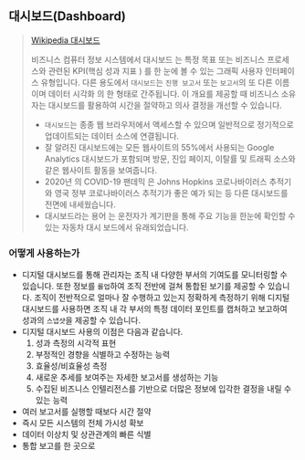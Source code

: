 ## 대시보드(Dashboard)
> [Wikipedia 대시보드](https://en.wikipedia.org/wiki/Dashboard_(business))
>
> 비즈니스 컴퓨터 정보 시스템에서 대시보드 는 특정 목표 또는 비즈니스 프로세스와 관련된 KPI(핵심 성과 지표 ) 를 한 눈에 볼 수 있는 그래픽 사용자 인터페이스 유형입니다. 다른 용도에서 `대시보드`는 `진행 보고서` 또는 `보고서`의 또 다른 이름이며 데이터 시각화 의 한 형태로 간주됩니다. 이 개요를 제공할 때 비즈니스 소유자는 대시보드를 활용하여 시간을 절약하고 의사 결정을 개선할 수 있습니다.
> * `대시보드`는 종종 웹 브라우저에서 액세스할 수 있으며 일반적으로 정기적으로 업데이트되는 데이터 소스에 연결됩니다.
> * 잘 알려진 대시보드에는 모든 웹사이트의 55%에서 사용되는 Google Analytics 대시보드가 포함되며 방문, 진입 페이지, 이탈률 및 트래픽 소스와 같은 웹사이트 활동을 보여줍니다.
> * 2020년 의 COVID-19 팬데믹 은 Johns Hopkins 코로나바이러스 추적기와 영국 정부 코로나바이러스 추적기가 좋은 예가 되는 등 다른 대시보드를 전면에 내세웠습니다.
> * 대시보드라는 용어 는 운전자가 계기판을 통해 주요 기능을 한눈에 확인할 수 있는 자동차 대시 보드에서 유래되었습니다.

### 어떻게 사용하는가
* 디지털 대시보드를 통해 관리자는 조직 내 다양한 부서의 기여도를 모니터링할 수 있습니다. 또한 정보를 `롤업`하여 조직 전반에 걸쳐 통합된 보기를 제공할 수 있습니다. 조직이 전반적으로 얼마나 잘 수행하고 있는지 정확하게 측정하기 위해 디지털 대시보드를 사용하면 조직 내 각 부서의 특정 데이터 포인트를 캡처하고 보고하여 성과의 `스냅샷`을 제공할 수 있습니다.
* 디지털 대시보드 사용의 이점은 다음과 같습니다.
  1. 성과 측정의 시각적 표현
  2. 부정적인 경향을 식별하고 수정하는 능력
  3. 효율성/비효율성 측정
  4. 새로운 추세를 보여주는 자세한 보고서를 생성하는 기능
  5. 수집된 비즈니스 인텔리전스를 기반으로 더많은 정보에 입각한 결정을 내릴 수 있는 능력
* 여러 보고서를 실행할 때보다 시간 절약
* 즉시 모든 시스템의 전체 가시성 확보
* 데이터 이상치 및 상관관계의 빠른 식별
* 통합 보고를 한 곳으로
